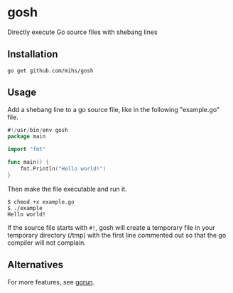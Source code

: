 # gosh
Directly execute Go source files with shebang lines

## Installation

```
go get github.com/mihs/gosh
```

## Usage

Add a shebang line to a go source file, like in the following "example.go" file.

```go
#!/usr/bin/env gosh
package main

import "fmt"

func main() {
	fmt.Println("Hello world!")
}
```

Then make the file executable and run it.


```
$ chmod +x example.go
$ ./example
Hello world!
```

If the source file starts with `#!`, gosh will create a temporary file in your temporary directory (/tmp)
with the first line commented out so that the go compiler will not complain.

## Alternatives

For more features, see [gorun](https://github.com/erning/gorun).
